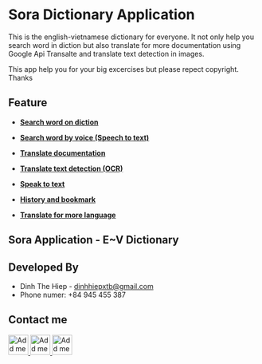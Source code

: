 # Sora Dictionary Application

This is the english-vietnamese dictionary for everyone. It not only help you search word in diction but also translate for more documentation using Google Api Transalte and translate text detection in images.

This app help you for your big excercises but please repect copyright. Thanks

## Feature

+ **[Search word on diction]()**

+ **[Search word by voice (Speech to text)]()**

+ **[Translate documentation]()**

+ **[Translate text detection (OCR)]()**

+ **[Speak to text]()**

+ **[History and bookmark]()**

+ **[Translate for more language]()**

## Sora Application - E~V Dictionary
## Developed By

+ Dinh The Hiep - <dinhhiepxtb@gmail.com>
+ Phone numer: +84 945 455 387

## Contact me

<a href="https://www.facebook.com/hoangtuga99/">
  <img alt="Add me to Linkedin" src="https://raw.githubusercontent.com/hiepdth/Repo_Desciption/master/.android/images/facebook_icon.png" height="40" width="40"/>
</a>


<a href="https://github.com/hiepdth/">
  <img alt="Add me to Linkedin" src="https://raw.githubusercontent.com/hiepdth/Repo_Desciption/master/.android/images/github_icon.png" height="40" width="40"/>
</a>

<a href="https://linkedin.com/in/hiệp-đinh-784a0b1a9">
  <img alt="Add me to Linkedin" src="https://raw.githubusercontent.com/hiepdth/Repo_Desciption/master/.android/images/linkedin_icon.png" height="40" width="40"/>
</a>
